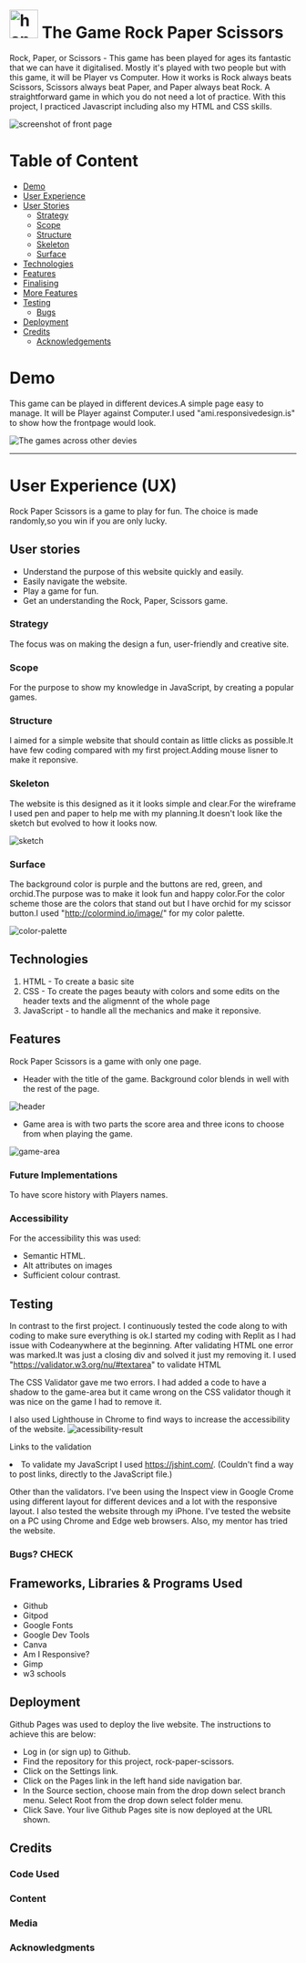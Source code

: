 #  <img src="assets/images/logo.png" width=50 alt="hands rock paper scissors logo" id="intro"/> The Game Rock Paper Scissors 
 
Rock, Paper, or Scissors - This game has been played for ages its fantastic that we can have it digitalised. Mostly it's played with two people but with this game, it will be Player vs Computer. How it works is  Rock always beats Scissors, Scissors always beat Paper, and Paper always beat Rock. A straightforward game in which you do not need a lot of practice. With this project, I practiced Javascript including also my HTML and CSS skills. </a>

<img src="assets/images/rps.png" alt="screenshot of front page"/> 

# Table of Content


- <a href="#demo">Demo</a>
- <a href="#ux">User Experience</a>
- <a href="#user-stories">User Stories</a>
  - <a href="#strategy">Strategy</a>
  - <a href="#scope">Scope</a>
  - <a href="#structure">Structure</a>
  - <a href="#skeleton">Skeleton</a>
  - <a href="#surface">Surface</a>
- <a href="#technologies">Technologies</a>
- <a href="#features">Features</a>
- <a href="#finalising">Finalising</a>
- <a href="#more-features">More Features</a>
- <a href="#testing">Testing</a>
  - <a href="#bugs">Bugs</a>
- <a href="#deployment">Deployment</a>
- <a href="#credits">Credits</a>
  - <a href="#acknowledgements">Acknowledgements</a>

# <a id="demo"></a>Demo
This game can be played in different devices.A simple page easy to manage.
It will be Player against Computer.I used "ami.responsivedesign.is" to show how the frontpage would look.

<img src="assets/images/ami.png" alt="The games across other devies">
<hr>

# <a id="ux"></a> User Experience (UX)

Rock Paper Scissors is a game to play for fun. 
The choice is made randomly,so you win if you are only lucky.

## <a id="user-stories"></a>User stories

- Understand the purpose of this website quickly and easily.
- Easily navigate the website.
- Play a game for fun.
- Get an understanding the Rock, Paper, Scissors game.

### <a id="strategy"></a>Strategy

The focus was on making the design a fun, user-friendly and creative site.

### <a id="scope"></a>Scope

For the purpose to show my knowledge in JavaScript, by creating a popular games.

### <a id="structure"></a>Structure

I aimed for a simple website that should contain as little clicks as possible.It have few coding compared with my first project.Adding mouse lisner to make it reponsive.

### <a id="skeleton"></a>Skeleton
The website is this designed as it it looks simple and clear.For the wireframe I used pen and paper to help me with my planning.It doesn't look like the sketch but evolved to how it looks now.

<img src="assets/images/sketch.jpg" alt="sketch"/>

### <a id="surface"></a>Surface

The background color is purple and the buttons are red, green, and orchid.The purpose was to make it look fun and happy color.For the color scheme those are the colors that stand out but I have orchid for my scissor button.I used "http://colormind.io/image/" for my color palette.

<img src="assets/images/color-palette.png" alt="color-palette"/>

## <a id="technologies"></a>Technologies

1. HTML - To create a basic site
2. CSS - To create the pages beauty with colors and some edits on the header texts and the aligmennt of the whole page
3. JavaScript - to handle all the mechanics and make it reponsive.

## <a id="features"></a>Features

Rock Paper Scissors is a game with only one page.

* Header with the title of the game. Background color blends in well with the rest of the page. 

<img src="assets/images/header.png" alt="header">

* Game area is with two parts the score area and three icons to choose from when playing the game. 

<img src="assets/images/game-area.png" alt="game-area">

### Future Implementations
To have score history with Players names.

### Accessibility

For the accessibility this was used:
- Semantic HTML.
- Alt attributes on images
- Sufficient colour contrast.

## <a id="testing"></a>Testing

In contrast to the first project. I continuously tested the code along to with coding to make sure everything is ok.I started my coding with Replit as I had issue with Codeanywhere at the beginning. After validating HTML one error was marked.It was just a closing div and solved it just my removing it. I used  "https://validator.w3.org/nu/#textarea" to validate HTML

The CSS Validator gave me two errors. I had added a code to have a shadow to the game-area but it came wrong on the CSS validator though it was nice on the game I had to remove it.

I also used Lighthouse in Chrome to find ways to increase the accessibility of the website.
<img src="assets/images/lighthouse.png" alt="acessibility-result">
<br>

Links to the validation

<li> To validate my JavaScript I  used <a href="https://jshint.com/" target="_blank">https://jshint.com/</a>. (Couldn't find a way to post links, directly to the JavaScript file.)</li>
</ul>

Other than the validators. I've been using the Inspect view in Google Crome using different layout for different devices and a lot with the responsive layout.
I also tested the website through my iPhone.
I've tested the website on a PC using Chrome and Edge web browsers.
Also, my mentor has tried the website. 

### <a id="bugs"></a>Bugs? CHECK

## Frameworks, Libraries & Programs Used

- Github
- Gitpod
- Google Fonts 
- Google Dev Tools 
- Canva
- Am I Responsive? 
- Gimp
- w3 schools

## <a id="deployment"></a>Deployment
Github Pages was used to deploy the live website. The instructions to achieve this are below:

- Log in (or sign up) to Github.
- Find the repository for this project, rock-paper-scissors.
- Click on the Settings link.
- Click on the Pages link in the left hand side navigation bar.
- In the Source section, choose main from the drop down select branch menu. Select Root from the drop down select folder menu.
- Click Save. Your live Github Pages site is now deployed at the URL shown.

## <a id="credits"></a>Credits
### Code Used



### Content



###  Media


  
###  Acknowledgments

 